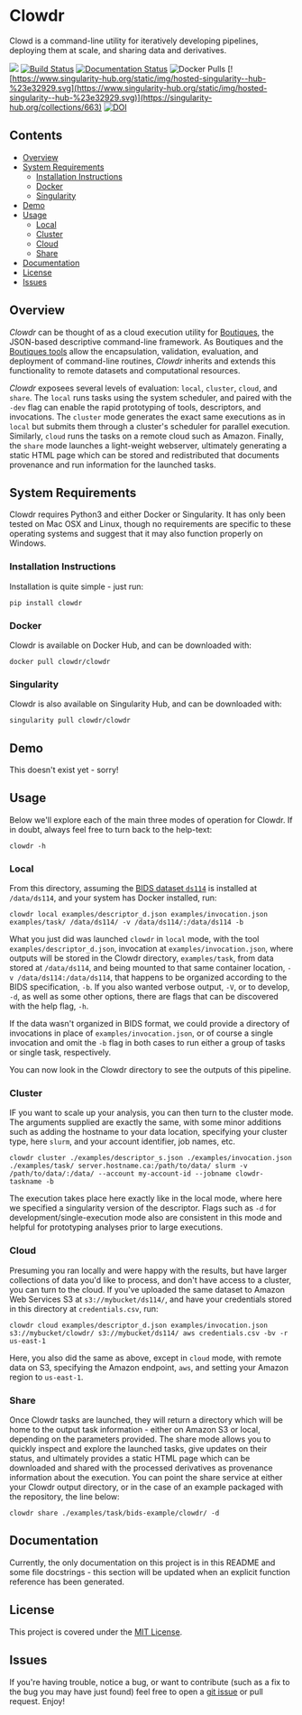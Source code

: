 # Clowdr

Clowd is a command-line utility for iteratively developing pipelines, deploying them at scale, and sharing data and derivatives.

[![](https://img.shields.io/pypi/v/clowdr.svg)](https://pypi.python.org/pypi/clowdr)
[![Build Status](https://travis-ci.org/clowdr/clowdr.svg?branch=master)](https://travis-ci.org/clowdr/clowdr)
[![Documentation Status](//readthedocs.org/projects/clowdr-dev/badge/?version=latest)](https://clowdr-dev.readthedocs.io/en/latest/?badge=latest)
![Docker Pulls](https://img.shields.io/docker/pulls/clowdr/clowdr.svg)
[![https://www.singularity-hub.org/static/img/hosted-singularity--hub-%23e32929.svg](https://www.singularity-hub.org/static/img/hosted-singularity--hub-%23e32929.svg)](https://singularity-hub.org/collections/663)
[![DOI](https://zenodo.org/badge/121551982.svg)](https://zenodo.org/badge/latestdoi/121551982)

## Contents

- [Overview](#overview)
- [System Requirements](#system-requirements)
  - [Installation Instructions](#installation-instructions)
  - [Docker](#docker)
  - [Singularity](#singularity)
- [Demo](#demo)
- [Usage](#usage)
  - [Local](#local)
  - [Cluster](#cluster)
  - [Cloud](#cloud)
  - [Share](#share)
- [Documentation](#documentation)
- [License](#license)
- [Issues](#issues)

## Overview
*Clowdr* can be thought of as a cloud execution utility for [Boutiques](http://boutiques.github.io), the JSON-based
descriptive command-line framework. As Boutiques and the [Boutiques tools](https://github.com/boutiques/boutiques) allow
the encapsulation, validation, evaluation, and deployment of command-line routines, *Clowdr* inherits and extends this 
functionality to remote datasets and computational resources.

*Clowdr* exposees several levels of evaluation: `local`, `cluster`, `cloud`, and `share`. The `local` runs tasks using the
system scheduler, and paired with the `-dev` flag can enable the rapid prototyping of tools, descriptors, and invocations.
The `cluster` mode generates the exact same executions as in `local` but submits them through a cluster's scheduler for parallel
execution. Similarly, `cloud` runs the tasks on a remote cloud such as Amazon. Finally, the `share` mode launches a light-weight
webserver, ultimately generating a static HTML page which can be stored and redistributed that documents provenance and run
information for the launched tasks.

## System Requirements
Clowdr requires Python3 and either Docker or Singularity. It has only been tested on Mac OSX and Linux, though no requirements
are specific to these operating systems and suggest that it may also function properly on Windows.

### Installation Instructions
Installation is quite simple - just run:

```
pip install clowdr
```

### Docker
Clowdr is available on Docker Hub, and can be downloaded with:

```
docker pull clowdr/clowdr
```

### Singularity
Clowdr is also available on Singularity Hub, and can be downloaded with:

```
singularity pull clowdr/clowdr
```

## Demo
This doesn't exist yet - sorry!

## Usage
Below we'll explore each of the main three modes of operation for Clowdr. If in doubt, always feel free to turn back to the help-text:

```
clowdr -h
```

### Local
From this directory, assuming the [BIDS dataset `ds114`](https://github.com/INCF/BIDS-examples) is installed at `/data/ds114`, and
your system has Docker installed, run:

```
clowdr local examples/descriptor_d.json examples/invocation.json examples/task/ /data/ds114/ -v /data/ds114/:/data/ds114 -b
```

What you just did was launched `clowdr` in `local` mode, with the tool `examples/descriptor_d.json`, invocation at `examples/invocation.json`,
where outputs will be stored in the Clowdr directory, `examples/task`, from data stored at `/data/ds114`, and being mounted to that same container
location, `-v /data/ds114:/data/ds114`, that happens to be organized according to the BIDS specification, `-b`. If you also wanted verbose output,
`-V`, or to develop, `-d`, as well as some other options, there are flags that can be discovered with the help flag, `-h`.

If the data wasn't organized in BIDS format, we could provide a directory of invocations in place of `examples/invocation.json`, or of course a
single invocation and omit the `-b` flag in both cases to run either a group of tasks or single task, respectively.

You can now look in the Clowdr directory to see the outputs of this pipeline.

### Cluster
IF you want to scale up your analysis, you can then turn to the cluster mode. The arguments supplied are exactly the same, with some minor
additions such as adding the hostname to your data location, specifying your cluster type, here `slurm`, and your account identifier, job
names, etc.

```
clowdr cluster ./examples/descriptor_s.json ./examples/invocation.json ./examples/task/ server.hostname.ca:/path/to/data/ slurm -v /path/to/data/:/data/ --account my-account-id --jobname clowdr-taskname -b
```

The execution takes place here exactly like in the local mode, where here we specified a singularity version of the descriptor. Flags such as
`-d` for development/single-execution mode also are consistent in this mode and helpful for prototyping analyses prior to large executions.


### Cloud
Presuming you ran locally and were happy with the results, but have larger collections of data you'd like to process, and don't have access to a
cluster, you can turn to the cloud. If you've uploaded the same dataset to Amazon Web Services S3 at `s3://mybucket/ds114/`, and have your
credentials stored in this directory at `credentials.csv`, run:

```
clowdr cloud examples/descriptor_d.json examples/invocation.json s3://mybucket/clowdr/ s3://mybucket/ds114/ aws credentials.csv -bv -r us-east-1
```

Here, you also did the same as above, except in `cloud` mode, with remote data on S3, specifying the Amazon endpoint, `aws`, and setting your Amazon
region to `us-east-1`.

### Share
Once Clowdr tasks are launched, they will return a directory which will be home to the output task information - either on Amazon S3 or local, depending
on the parameters provided. The share mode allows you to quickly inspect and explore the launched tasks, give updates on their status, and ultimately
provides a static HTML page which can be downloaded and shared with the processed derivatives as provenance information about the execution. You can
point the share service at either your Clowdr output directory, or in the case of an example packaged with the repository, the line below:

```
clowdr share ./examples/task/bids-example/clowdr/ -d
```

## Documentation
Currently, the only documentation on this project is in this README and some file docstrings - this section will be updated when an explicit
function reference has been generated.

## License
This project is covered under the [MIT License](https://github.com/clowdr/clowdr/blob/master/LICENSE).

## Issues
If you're having trouble, notice a bug, or want to contribute (such as a fix to the bug you may have just found) feel free to open a
[git issue](https://github.com/clowdr/clowdr/issues/new) or pull request. Enjoy!

